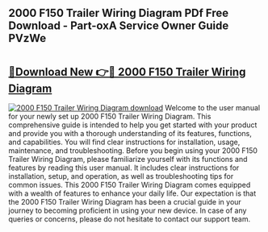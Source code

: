 ## 2000 F150 Trailer Wiring Diagram PDf Free Download - Part-oxA Service Owner Guide PVzWe

# <h2><a href="http://dfqtkcn.blite.top/?on=2000+F150+Trailer+Wiring+Diagram">🔗Download New 👉🔴 2000 F150 Trailer Wiring Diagram</a></h2>

[![2000 F150 Trailer Wiring Diagram download](https://i.imgur.com/lujVjoI.png)](http://dfqtkcn.blite.top/?on=2000+F150+Trailer+Wiring+Diagram)
Welcome to the user manual for your newly set up 2000 F150 Trailer Wiring Diagram. This comprehensive guide is intended to help you get started with your product and provide you with a thorough understanding of its features, functions, and capabilities. You will find clear instructions for installation, usage, maintenance, and troubleshooting. Before you begin using your 2000 F150 Trailer Wiring Diagram, please familiarize yourself with its functions and features by reading this user manual. It includes clear instructions for installation, setup, and operation, as well as troubleshooting tips for common issues. This 2000 F150 Trailer Wiring Diagram comes equipped with a wealth of features to enhance your daily life. Our expectation is that the 2000 F150 Trailer Wiring Diagram has been a crucial guide in your journey to becoming proficient in using your new device. In case of any queries or concerns, please do not hesitate to contact our support team.
